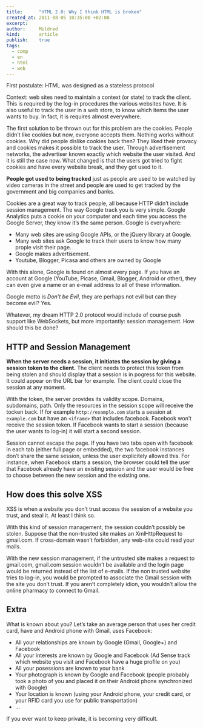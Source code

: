 ```yaml
---
title:      "HTML 2.0: Why I think HTML is broken"
created_at: 2011-08-05 10:35:00 +02:00
excerpt:
author:     Mildred
kind:       article
publish:    true
tags:
  - comp
  - en
  - html
  - web
---
```


First postulate: HTML was designed as a stateless protocol

Context: web sites need to maintain a context (or state) to track the client. This is required by the log-in procedures the various websites have. It is also useful to track the user in a web store, to know which items the user wants to buy. In fact, it is requires almost everywhere.

The first solution to be thrown out for this problem are the cookies. People didn’t like cookies but now, everyone accepts them. Nothing works without cookies. Why did people dislike cookies back then? They liked their provacy and cookies makes it possible to track the user. Through advertisement networks, the advertiser known exactly which website the user visited. And it is still the case now. What changed is that the users got tried to fight cookies and have every website break, and they got used to it.

**People got used to being tracked** just as people are used to be watched by video cameras in the street and people are used to get tracked by the government and big companies and banks.

Cookies are a great way to track people, all because HTTP didn’t include session management. The way Google track you is very simple. Google Analytics puts a cookie on your computer and each time you access the Google Server, they know it’s the same person. Google is everywhere:

 -  Many web sites are using Google APIs, or the jQuery library at Google.
 -  Many web sites ask Google to track their users to know how many prople visit their page.
 -  Google makes advertisement.
 -  Youtube, Blogger, Picasa and others are owned by Google

With this alone, Google is found on almost every page. If you have an account at Google (YouTube, Picase, Gmail, Blogger, Android or other), they can even give a name or an e-mail address to all of these information.

Google motto is *Don’t be Evil*, they are perhaps not evil but can they become evil? Yes.

Whatever, my dream HTTP 2.0 protocol would include of course push support like WebSockets, but more importantly: session management. How should this be done?

HTTP and Session Management
---------------------------

**When the server needs a session, it initiates the session by giving a session token to the client.** The client needs to protect this token from being stolen and should display that a session is in pogress for this website. It could appear on the URL bar for example. The client could close the session at any moment.

With the token, the server provides its validity scope. Domains, subdomains, path. Only the resources in the session scope will receive the tocken back. If for example `http://example.com` starts a session at `example.com` but have an `<iframe>` that includes facebook. Facebook won’t receive the session token. If Facebook wants to start a session (because the user wants to log-in) it will start a second session.

Session cannot escape the page. If you have two tabs open with facebook in each tab (either full page or embedded), the two facebook instances don’t share the same session, unless the user explicitely allowed this. For instance, when Facebook starts a session, the browser could tell the user that Facebook already have an existing session and the user would be free to choose between the new session and the existing one.

How does this solve XSS
-----------------------

XSS is when a website you don’t trust access the session of a website you trust, and steal it. At least I think so.

With this kind of session management, the session couldn’t possibly be stolen. Suppose that the non-trusted site makes an XmlHttpRequest to gmail.com. If cross-domain wasn’t forbidden, any web-site could read your mails.

With the new session management, if the untrusted site makes a request to gmail.com, gmail.com session wouldn’t be available and the login page would be returned instead of the list of e-mails. If the non trusted website tries to log-in, you would be prompted to associate the Gmail session with the site you don’t trust. If you aren’t completely idion, you wouldn’t allow the online pharmacy to connect to Gmail.

Extra
-----

What is known about you? Let’s take an average person that uses her credit card, have and Android phone with Gmail, uses Facebook:

 -  All your relationships are known by Google (Gmail, Google+) and Facebook
 -  All your interests are known by Google and Facebook (Ad Sense track which website you visit and Facebook have a huge profile on you)
 -  All your posessions are known to your bank
 -  Your photograph is known by Google and Facebook (people probably took a photo of you and placed it on their Android phone synchronized with Google)
 -  Your location is known (using your Android phone, your credit card, or your RFID card you use for public transportation)
 -  ...

If you ever want to keep private, it is becoming very difficult.


